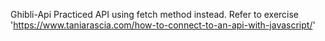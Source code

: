 Ghibli-Api
Practiced API using fetch method instead. Refer to exercise 'https://www.taniarascia.com/how-to-connect-to-an-api-with-javascript/'
